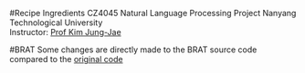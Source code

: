 #Recipe Ingredients
CZ4045 Natural Language Processing Project
Nanyang Technological University  
Instructor: [Prof Kim Jung-Jae](http://www.ntu.edu.sg/home/jungjae.kim/Home/Home.html)

#BRAT
Some changes are directly made to the BRAT source code compared to the [original code](https://github.com/nlplab/brat)
